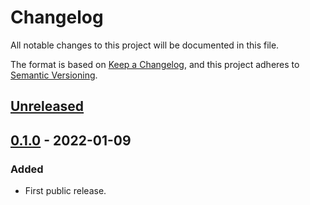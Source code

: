 # Changelog

All notable changes to this project will be documented in this file.

The format is based on [Keep a Changelog](https://keepachangelog.com/en/1.0.0/),
and this project adheres to [Semantic Versioning](https://semver.org/spec/v2.0.0.html).

## [Unreleased]

## [0.1.0] - 2022-01-09

### Added

- First public release.

[Unreleased]: https://gitlab.com/tozd/go/mediawiki/-/compare/v0.1.0...main
[0.1.0]: https://gitlab.com/tozd/go/mediawiki/-/tags/v0.1.0

<!-- markdownlint-disable-file MD024 -->
